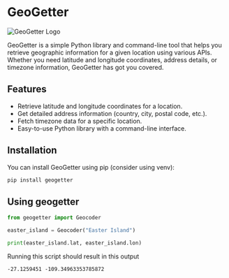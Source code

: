 # GeoGetter

![GeoGetter Logo](https://github.com/miszczes/geogetter/assets/77160449/20ec6650-03cd-448a-99dd-4c7feeff40e0)<!-- Replace with a logo or banner image if desired -->

GeoGetter is a simple Python library and command-line tool that helps you retrieve geographic information for a given location using various APIs. Whether you need latitude and longitude coordinates, address details, or timezone information, GeoGetter has got you covered.

## Features

- Retrieve latitude and longitude coordinates for a location.
- Get detailed address information (country, city, postal code, etc.).
- Fetch timezone data for a specific location.
- Easy-to-use Python library with a command-line interface.

## Installation

You can install GeoGetter using pip (consider using venv):

```bash
pip install geogetter
```

## Using geogetter

```python
from geogetter import Geocoder

easter_island = Geocoder("Easter Island")

print(easter_island.lat, easter_island.lon)
```

Running this script should result in this output

```output
-27.1259451 -109.34963353785872
```
